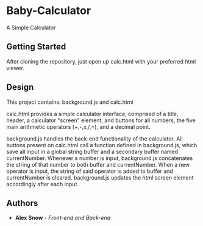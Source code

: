 # Baby-Calculator

A Simple Calculator

## Getting Started

After cloning the repository, just open up calc.html with your preferred html viewer.

## Design

This project contains: background.js and calc.html

calc.html provides a simple calculator interface, comprised of a title, header, a calculator "screen" element, and buttons for all numbers, the five main arithmetic operators (+,-,x,/,=), and a decimal point.

background.js handles the back-end functionality of the calculator. All buttons present on calc.html call a function defined in background.js, which save all input in a global string buffer and a secondary buffer named currentNumber. Whenever a number is input, background.js concatenates the string of that number to both buffer and currentNumber. When a new operator is input, the string of said operator is added to buffer and currentNumber is cleared. background.js updates the html screen element accordingly after each input.

## Authors

* **Alex Snow** - *Front-end and Back-end*
